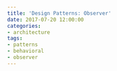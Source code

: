 ```yaml
---
title: 'Design Patterns: Observer'
date: 2017-07-20 12:00:00
categories:
- architecture
tags:
- patterns
- behavioral
- observer
---
```


